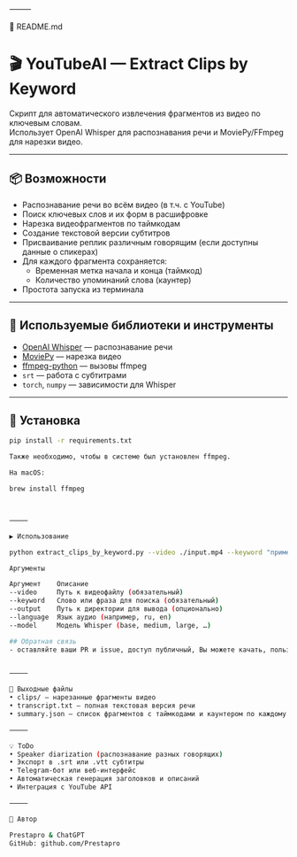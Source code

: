 ⸻

📄 README.md

# 🎬 YouTubeAI — Extract Clips by Keyword

Скрипт для автоматического извлечения фрагментов из видео по ключевым словам.  
Использует OpenAI Whisper для распознавания речи и MoviePy/FFmpeg для нарезки видео.

---

## 📦 Возможности

- Распознавание речи во всём видео (в т.ч. с YouTube)
- Поиск ключевых слов и их форм в расшифровке
- Нарезка видеофрагментов по таймкодам
- Создание текстовой версии субтитров
- Присваивание реплик различным говорящим (если доступны данные о спикерах)
- Для каждого фрагмента сохраняется:
  - Временная метка начала и конца (таймкод)
  - Количество упоминаний слова (каунтер)
- Простота запуска из терминала

---

## 🔧 Используемые библиотеки и инструменты

- [OpenAI Whisper](https://github.com/openai/whisper) — распознавание речи
- [MoviePy](https://zulko.github.io/moviepy/) — нарезка видео
- [ffmpeg-python](https://github.com/kkroening/ffmpeg-python) — вызовы ffmpeg
- `srt` — работа с субтитрами
- `torch`, `numpy` — зависимости для Whisper

---

## 🚀 Установка

```bash
pip install -r requirements.txt

Также необходимо, чтобы в системе был установлен ffmpeg.

На macOS:

brew install ffmpeg



⸻

▶️ Использование

python extract_clips_by_keyword.py --video ./input.mp4 --keyword "пример"

Аргументы

Аргумент	Описание
--video		Путь к видеофайлу (обязательный)
--keyword	Слово или фраза для поиска (обязательный)
--output	Путь к директории для вывода (опционально)
--language	Язык аудио (например, ru, en)
--model		Модель Whisper (base, medium, large, …)

## Обратная связь
- оставляйте ваши PR и issue, доступ публичный, Вы можете качать, пользоваться, распрастранять, предлагать идеи.


⸻

📁 Выходные файлы
• clips/ — нарезанные фрагменты видео
• transcript.txt — полная текстовая версия речи
• summary.json — список фрагментов с таймкодами и каунтером по каждому

⸻

💡 ToDo
• Speaker diarization (распознавание разных говорящих)
• Экспорт в .srt или .vtt субтитры
• Telegram-бот или веб-интерфейс
• Автоматическая генерация заголовков и описаний
• Интеграция с YouTube API

⸻

👤 Автор

Prestapro & ChatGPT
GitHub: github.com/Prestapro